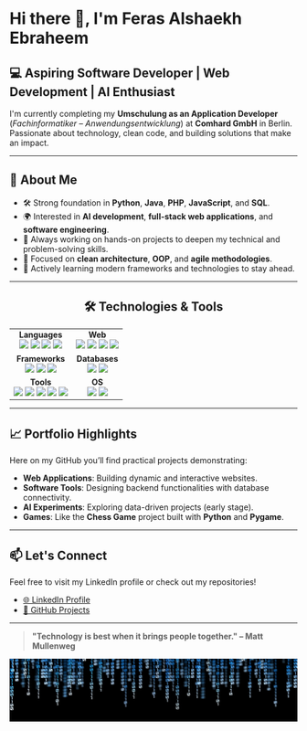 # Hi there 👋, I'm Feras Alshaekh Ebraheem

## 💻 Aspiring Software Developer | Web Development | AI Enthusiast

I'm currently completing my **Umschulung as an Application Developer** (*Fachinformatiker – Anwendungsentwicklung*) at **Comhard GmbH** in Berlin.  
Passionate about technology, clean code, and building solutions that make an impact.

---

## 🚀 About Me

- 🛠️ Strong foundation in **Python**, **Java**, **PHP**, **JavaScript**, and **SQL**.
- 🌍 Interested in **AI development**, **full-stack web applications**, and **software engineering**.
- 🔭 Always working on hands-on projects to deepen my technical and problem-solving skills.
- 🧠 Focused on **clean architecture**, **OOP**, and **agile methodologies**.
- 🌱 Actively learning modern frameworks and technologies to stay ahead.

---

<h2 align="center">🛠️ Technologies & Tools</h2>

<table align="center" width="100%">
  <tr>
    <td align="center"><b>Languages</b><br>
      <img src="https://cdn.jsdelivr.net/gh/devicons/devicon/icons/python/python-original.svg" height="45"/> 
      <img src="https://cdn.jsdelivr.net/gh/devicons/devicon/icons/java/java-original.svg" height="45"/> 
      <img src="https://cdn.jsdelivr.net/gh/devicons/devicon/icons/php/php-original.svg" height="45"/> 
      <img src="https://cdn.jsdelivr.net/gh/devicons/devicon/icons/javascript/javascript-original.svg" height="45"/>
    </td>
    <td align="center"><b>Web</b><br>
      <img src="https://cdn.jsdelivr.net/gh/devicons/devicon/icons/html5/html5-original.svg" height="45"/> 
      <img src="https://cdn.jsdelivr.net/gh/devicons/devicon/icons/css3/css3-original.svg" height="45"/> 
      <img src="https://cdn.jsdelivr.net/gh/devicons/devicon/icons/bootstrap/bootstrap-plain.svg" height="45"/> 
      <img src="https://cdn.jsdelivr.net/gh/devicons/devicon/icons/react/react-original.svg" height="45"/>
    </td>
  </tr>
  <tr>
    <td align="center"><b>Frameworks</b><br>
      <img src="https://cdn.jsdelivr.net/gh/devicons/devicon/icons/flask/flask-original.svg" height="45"/> 
      <img src="https://cdn.jsdelivr.net/gh/devicons/devicon/icons/django/django-plain.svg" height="45"/> 
      <img src="https://cdn.jsdelivr.net/gh/devicons/devicon/icons/nodejs/nodejs-original.svg" height="45"/>
    </td>
    <td align="center"><b>Databases</b><br>
      <img src="https://cdn.jsdelivr.net/gh/devicons/devicon/icons/mysql/mysql-original.svg" height="45"/> 
      <img src="https://cdn.jsdelivr.net/gh/devicons/devicon/icons/sqlite/sqlite-original.svg" height="45"/>
    </td>
  </tr>
  <tr>
    <td align="center"><b>Tools</b><br>
      <img src="https://cdn.jsdelivr.net/gh/devicons/devicon/icons/git/git-original.svg" height="45"/> 
      <img src="https://cdn.jsdelivr.net/gh/devicons/devicon/icons/github/github-original.svg" height="45"/> 
      <img src="https://cdn.jsdelivr.net/gh/devicons/devicon/icons/vscode/vscode-original.svg" height="45"/> 
      <img src="https://cdn.jsdelivr.net/gh/devicons/devicon/icons/intellij/intellij-original.svg" height="45"/> 
      <img src="https://cdn.jsdelivr.net/gh/devicons/devicon/icons/eclipse/eclipse-original.svg" height="45"/>
    </td>
    <td align="center"><b>OS</b><br>
      <img src="https://cdn.jsdelivr.net/gh/devicons/devicon/icons/linux/linux-original.svg" height="45"/> 
      <img src="https://cdn.jsdelivr.net/gh/devicons/devicon/icons/windows8/windows8-original.svg" height="45"/>
    </td>
  </tr>
</table>




---

## 📈 Portfolio Highlights

Here on my GitHub you’ll find practical projects demonstrating:

- **Web Applications**: Building dynamic and interactive websites.
- **Software Tools**: Designing backend functionalities with database connectivity.
- **AI Experiments**: Exploring data-driven projects (early stage).
- **Games**: Like the **Chess Game** project built with **Python** and **Pygame**.

---

## 📫 Let's Connect

Feel free to visit my LinkedIn profile or check out my repositories!

- [🌐 LinkedIn Profile](https://www.linkedin.com/in/feras-alshaekh-ebraheem-362790286/)
- [📂 GitHub Projects](https://github.com/FerasEbraheem)

---

> **"Technology is best when it brings people together." – Matt Mullenweg**
>
> <p align="center">
  <img src="https://github.com/FerasEbraheem/FerasEbraheem/raw/main/assets/scse.jpg" alt="Feras Banner" width="100%" height="110" />
</p>
